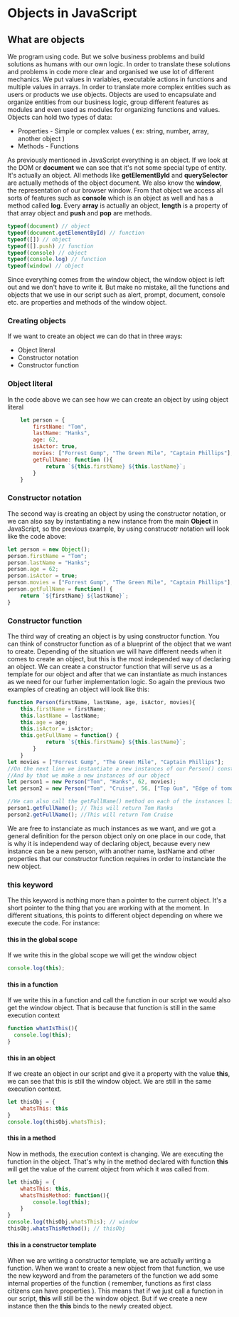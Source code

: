 # Objects in JavaScript 
## What are objects
We program using code. But we solve business problems and build solutions as humans with our own logic. In order to translate these solutions and problems in code more clear and organised we use lot of different mechanics. We put values in variables, executable actions in functions and multiple values in arrays. In order to translate more complex entities such as users or products we use objects. Objects are used to encapsulate and organize entities from our business logic, group different features as modules and even used as modules for organizing functions and values. Objects can hold two types of data:
* Properties - Simple or complex values ( ex: string, number, array, another object )
* Methods - Functions

As previously mentioned in JavaScript everything is an object. If we look at the DOM or **document** we can see that it's not some special type of entity. It's actually an object. All methods like **getElementById** and **querySelector** are actually methods of the object document. We also know the **window**, the representation of our browser window. From that object we access all sorts of features such as **console** which is an object as well and has a method called **log**. Every **array** is actually an object, **length** is a property of that array object and **push** and **pop** are methods. 
```javascript
typeof(document) // object
typeof(document.getElementById) // function 
typeof([]) // object
typeof([].push) // function 
typeof(console) // object
typeof(console.log) // function 
typeof(window) // object
```
Since everything comes from the window object, the window object is left out and we don't have to write it. But make no mistake, all the functions and objects that we use in our script such as alert, prompt, document, console etc. are properties and methods of the window object. 

### Creating objects
If we want to create an object we can do that in three ways:
* Object literal
* Constructor notation
* Constructor function

### Object literal
In the code above we can see how we can create an object by using object literal
```javascript
    let person = {
        firstName: "Tom",
        lastName: "Hanks",
        age: 62,
        isActor: true,
        movies: ["Forrest Gump", "The Green Mile", "Captain Phillips"],
        getFullName: function (){
            return `${this.firstName} ${this.lastName}`;
        }
    }
```
### Constructor notation
The second way is creating an object by using the constructor notation, or we can also say by instantiating a new instance from the main **Object** in JavaScript, so the previous example, by using construcotr notation will look like the code above:
```javascript
let person = new Object();
person.firstName = "Tom";
person.lastName = "Hanks";
person.age = 62;
person.isActor = true;
person.movies = ["Forrest Gump", "The Green Mile", "Captain Phillips"];
person.getFullName = function() {
    return `${firstName} ${lastName}`;
}
```
### Constructor function
The third way of creating an object is by using constructor function. You can think of constructor function as of a blueprint of the object that we want to create. Depending of the situation we will have different needs when it comes to create an object, but this is the most independed way of declaring an object. We can create a constructor function that will serve us as a template for our object and after that we can instantiate as much instances as we need for our furher implementation logic. So again the previous two examples of creating an object will look like this:

```javascript
function Person(firstName, lastName, age, isActor, movies){
    this.firstName = firstName;
    this.lastName = lastName;
    this.age = age;
    this.isActor = isActor;
    this.getFullName = function() {
            return `${this.firstName} ${this.lastName}`;
        }
    }
let movies = ["Forrest Gump", "The Green Mile", "Captain Phillips"];
//On the next line we instantiate a new instances of our Person() constructor function 
//And by that we make a new instances of our object
let person1 = new Person("Tom", "Hanks", 62, movies);
let person2 = new Person("Tom", "Cruise", 56, ["Top Gun", "Edge of tomorrow", "Jack Reacher"]);

//We can also call the getFullName() method on each of the instances like:
person1.getFullName(); // This will return Tom Hanks
person2.getFullName(); //This will return Tom Cruise
```
We are free to instanciate as much instances as we want, and we got a general definition for the person object only on one place in our code, that is why it is independend way of declaring object, because every new instance can be a new person, with another name, lastName and other properties that our constructor function requires in order to instanciate the new object.
### this keyword
The this keyword is nothing more than a pointer to the current object. It's a short pointer to the thing that you are working with at the moment. In different situations, this points to different object depending on where we execute the code. For instance:
#### this in the global scope
If we write this in the global scope we will get the window object
```javascript
console.log(this);
```
#### this in a function
If we write this in a function and call the function in our script we would also get the window object. That is because that function is still in the same execution context
```javascript
function whatIsThis(){
  console.log(this);
}
```
#### this in an object
If we create an object in our script and give it a property with the value **this**, we can see that this is still the window object. We are still in the same execution context.
```javascript
let thisObj = {
	whatsThis: this
}
console.log(thisObj.whatsThis);
```
#### this in a method
Now in methods, the execution context is changing. We are executing the function in the object. That's why in the method declared with function **this** will get the value of the current object from which it was called from. 
```javascript
let thisObj = {
	whatsThis: this,
	whatsThisMethod: function(){
		console.log(this);
	}
}
console.log(thisObj.whatsThis); // window
thisObj.whatsThisMethod(); // thisObj
```
#### this in a constructor template
When we are writing a constructor template, we are actually writing a function. When we want to create a new object from that function, we use the new keyword and from the parameters of the function we add some internal properties of the function ( remember, functions as first class citizens can have properties ). This means that if we just call a function in our script, **this** will still be the window object. But if we create a new instance then the **this** binds to the newly created object.
